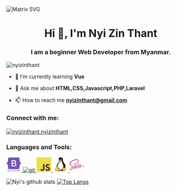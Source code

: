   ![Matrix SVG](https://raw.githubusercontent.com/rodrigograca31/rodrigograca31/master/matrix.svg)
<h1 align="center">Hi 👋, I'm Nyi Zin Thant</h1>
<h3 align="center">I am a beginner Web Developer from Myanmar.</h3>

<p align="left"> <img src="https://komarev.com/ghpvc/?username=nyizinthant&label=Profile%20views&color=0e75b6&style=flat" alt="nyizinthant" /> </p>

- 🌱 I’m currently learning **Vue**

- 💬 Ask me about **HTML,CSS,Javascript,PHP,Laravel**

- 📫 How to reach me **nyizinthant@gmail.com**

<h3 align="left">Connect with me:</h3>
<p align="left">
<a href="https://fb.com/nyizinthant.nyizinthant" target="blank"><img align="center" src="https://raw.githubusercontent.com/rahuldkjain/github-profile-readme-generator/master/src/images/icons/Social/facebook.svg" alt="nyizinthant.nyizinthant" height="30" width="40" /></a>
</p>

<h3 align="left">Languages and Tools:</h3>
<p align="left"> <a href="https://getbootstrap.com" target="_blank" rel="noreferrer"> <img src="https://raw.githubusercontent.com/devicons/devicon/master/icons/bootstrap/bootstrap-plain-wordmark.svg" alt="bootstrap" width="40" height="40"/> </a> <a href="https://git-scm.com/" target="_blank" rel="noreferrer"> <img src="https://www.vectorlogo.zone/logos/git-scm/git-scm-icon.svg" alt="git" width="40" height="40"/> </a> <a href="https://developer.mozilla.org/en-US/docs/Web/JavaScript" target="_blank" rel="noreferrer"> <img src="https://raw.githubusercontent.com/devicons/devicon/master/icons/javascript/javascript-original.svg" alt="javascript" width="40" height="40"/> </a> <a href="https://www.linux.org/" target="_blank" rel="noreferrer"> <img src="https://raw.githubusercontent.com/devicons/devicon/master/icons/linux/linux-original.svg" alt="linux" width="40" height="40"/> </a> <a href="https://sass-lang.com" target="_blank" rel="noreferrer"> <img src="https://raw.githubusercontent.com/devicons/devicon/master/icons/sass/sass-original.svg" alt="sass" width="40" height="40"/> </a> </p>

![Nyi's github stats](https://github-readme-stats.vercel.app/api?username=NyiZinThant&show_icons=true&theme=highcontrast)
[![Top Langs](https://github-readme-stats.vercel.app/api/top-langs/?username=NyiZinThant&layout=compact)](https://github.com/NyiZinThant/github-readme-stats)
